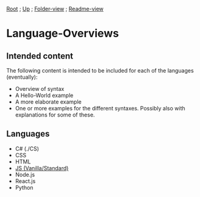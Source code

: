 [Root](https://github.com/Some-Developer-Somewhere/Coding-Somewhere/blob/main/README.md) ;
[Up](../README.md) ; [Folder-view](./) ;
[Readme-view](./README.md)

# Language-Overviews

## Intended content

The following content is intended to be included for each of the languages (eventually):
- Overview of syntax
- A Hello-World example
- A more elaborate example
- One or more examples for the different syntaxes. Possibly also with explanations for some of these.

## Languages

- C# (./CS)
- CSS
- HTML
- [JS (Vanilla/Standard)](./JS/README.md)
- Node.js
- React.js
- Python
